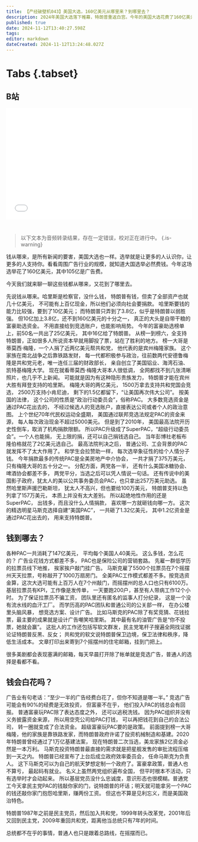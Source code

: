 ```yaml
---
title: 【产经破壁机043】美国大选，160亿美元从哪里来？到哪里去？
description: 2024年美国大选落下帷幕，特朗普重返白宫。今年的美国大选花费了160亿美元，让我们来盘点一下这些钱从哪来，又花到了哪去。【产经破壁机043】
published: true
date: 2024-11-12T13:40:27.598Z
tags: 
editor: markdown
dateCreated: 2024-11-12T13:24:48.027Z
---
```


# Tabs {.tabset}

## B站

<div style="position: relative; padding: 30% 45%;">
<iframe style="position: absolute; width: 100%; height: 100%; left: 0; top: 0;" src="//player.bilibili.com/player.html?&bvid=BV1zFm8YGE5v&page=1&as_wide=1&high_quality=1&danmaku=1&autoplay=0" scrolling="no" border="0" frameborder="no" framespacing="0" allowfullscreen="true"></iframe>
</div>


#

> 以下文本为音频转录结果，存在一定错误，校对正在进行中。
{.is-warning}

﻿钱从哪来，是所有新闻的要害，美国大选也一样。选举就是让更多的人认识你，让更多的人支持你。看看周围广告行业的规模，就知道大国选举必然费钱。今年这场选举花了160亿美元，其中105亿是广告费。

今天我们就来聊一聊这些钱都从哪来，又花到了哪里去。

先说钱从哪来。哈里斯是检察官，没什么钱，
特朗普有钱，但卖了全部资产也就几十亿美元，
不可能有上百亿现金，所以他们必须向社会要捐款。
哈里斯要钱的能力比较强，要到了10亿美元；
而特朗普只弄到了3.8亿，似乎是特朗普以弱胜强。
但10亿加上3.8亿，还不到160亿美元的十分之一，
真正的大头是自带干粮的富豪助选资金。
不用直接给到竞选账户，也能影响局势。
今年的富豪助选榜单上，前50名一共出了25亿美元，
其中16亿给了特朗普。
从榜一到榜六，全支持特朗普，正如很多人所说资本早就用脚投了票，站在了胜利的地方。
榜一大哥是蒂莫西·梅隆，一个人捐了近两亿美元帮共和党，
他代表的是宾州梅隆家族。
这个家族在南北战争之后靠铁路发财，
每一代都积极参与政治，往前数两代安德鲁梅隆是共和党元老，唯一连任三届的财政部长，
亲自创立了美国铝业、海湾石油、凯特基梅隆大学。
现在就看蒂莫西·梅隆大哥本人很低调，
全网都找不到几张清晰照片，也几乎不上新闻。
可能就是因为有这种隐形贵族发力，
特朗普才能在宾州大胜有拜登支持的哈里斯。
梅隆大哥的两亿美元，
1500万拿去支持共和党国会竞选，
2500万支持小肯尼迪，
剩下的1.5亿都留下，“让美国再次伟大公司”。
按美国的法律，
这个公司的性质是“政治行动委员会”，俗称PAC。
大多数竞选资金是通过PAC花出去的，
不经过候选人的竞选账户，直接表达公司或者个人的政治意图。
上个世纪70年代民权运动全盛期，
美国通过联邦竞选法规定PAC的资金来源，
每人每次政治现金不超过5000美元。
但是到了2010年，
美国最高法院开历史性倒车，取消了机构捐款限额。
所以PAC升级成了SuperPAC，“超级行动委员会”。一个人也能捐，
无上限的捐，还可以自己捐钱选自己。
当年彭博社老板布隆伯格就花了2亿美元选自己。
最高法院判决之后，
普通公司、工会背景的PAC就发挥不了太大作用了。
和学生会拉赞助一样，
每次选举象征性的给个人情分子钱。
今年捐款最多的传统PAC是全美房地产中介协会，
一共才捐了375万美元，
只有梅隆大哥的五十分之一。
分配方面，两党各一半，
还有什么美国冰糖协会、啤酒协会都差不多，
两党平分，当选之后可以凭人情说一句话。
还有传说中的美国影子政府，犹太人的美以公共事务委员会PAC，也只拿出257万美元助选。
虽然哈里斯声援巴勒斯坦，
犹太人不高兴，但也要给100万美元，
特朗普支持以色列拿了157万美元，
本质上并没有太大差别。
所以起绝地性作用的还是SuperPAC，
出钱多，而且没什么人情捐款，
喜欢哪一方就砸钱向哪一方。
这次的精选明星马斯克选择自建“美国PAC”，
一共砸了1.32亿美元，
其中1.2亿资金是通过PAC花出去的，
用来支持特朗普。

## 钱到哪去？

各种PAC一共消耗了147亿美元，
平均每个美国人40美元。
这么多钱，怎么花的？
广告业花钱方式都差不多，
PAC也是保险公司的营销套路。
先雇一群低学历的拉票员线下地推，
挨家挨户敲门挂广告。
马斯克雇了5500个拉票员在7个摇摆州天天拉票，号称敲开了1000万扇房门。
全美PAC工作模式都差不多。按竞选资金算，这次大选可能有上百万人在7个州敲门，而摇摆州的总人口也只有6100万。
基层拉票员有KPI，工作像是发传单，
一天要跑200户，甚至有人带病工作12个小时。
为了保证拉票员不骗工资，
团队里还有匿名的监事人打分纪录，
这是一个没有流水线的血汗工厂。
而学历高的PAC团队和普通公司的公关部一样，
在办公楼里头脑风暴，
想竞选方案、设计广告。
比如马斯克的PAC除了有奖竞猜、花钱拉票，最主要的成果就是设计广告嘲笑哈里斯。
其中最有名的油管广告是“你不投票，她就会赢”。
这批人的工作还包括写软文群发，民主党笔杆子搜遍全网找证据论证特朗普反黑、反女；
共和党的软文说特朗普保卫边境，保卫法律和秩序，降低生活成本。
文章打印出来寄到7个摇摆州的住宅邮箱，挂到门把上。

很多美剧都会表现塞满的邮箱，每天早晨打开除了帐单就是竞选广告，普通人的选择是看都不看。

## 钱会白花吗？

广告业有句老话：“至少一半的广告经费白花了，但你不知道是哪一半。”
竞选广告可能会有90%的经费是无效投资，
但富豪不在乎，
他们投入PAC的钱总会有回报。
普通富豪玩PAC除了表达态度之外，
还可以逃税洗钱。
因为PAC组织并没有义务披露资金来源，
所以用空壳公司给PAC打钱，
可以再把钱花到自己的合法公司，
转一圈就变成了合法资金。
超级富豪玩PAC要的是政策。
前面提到榜一大哥梅隆，他的家族是靠铁路发家，而特朗普政府许诺了投资机械制造和基建。2020年特朗普曾经通过了1万亿基建法案，
现在特朗普二次当选，美龙家族2亿资金必然是一本万利。
马斯克投资特朗普最直接的需求就是把星舰发售的审批流程压缩到一天之内。
特朗普已经宣布了上台后成立政府效率委员会，
任命马斯克为负责人。
这下马斯克可以为自己的航天梦想定制一个政府了。富豪拿政策，普通人也不算亏，
最起码有就业。
名义上虽然两党组织遍布全国，
但平时根本不活动，只有选举时才会动起来。
所以基层党员没什么忠诚度，意识形态也很模糊。普通党工今天拿民主党PAC的钱敲你家的门，说特朗普的坏话；明天就可能拿另一个PAC的钱还敲你家门抱怨哈里斯，赚两份工资。
但这也不算是见利忘义，而是美国政治特色。

特朗普1987年之前是民主党员，然后加入共和党，1999年转头改革党，2001年后又回到民主党，2009年重回共和党，距离他当总统只有7年的时间。

总统都不在乎的事情，普通人也只是跟着总路线，在摇摆而已。
